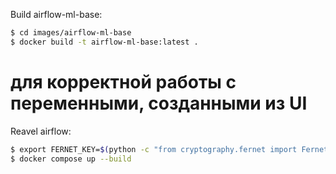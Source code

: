 Build airflow-ml-base:
```bash
$ cd images/airflow-ml-base
$ docker build -t airflow-ml-base:latest .
```

# для корректной работы с переменными, созданными из UI
Reavel airflow:
```bash
$ export FERNET_KEY=$(python -c "from cryptography.fernet import Fernet; FERNET_KEY = Fernet.generate_key().decode(); print(FERNET_KEY)")
$ docker compose up --build
```
